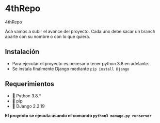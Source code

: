 # 4thRepo
4thRepo

Acá vamos a subir el avance del proyecto.
Cada uno debe sacar un branch aparte con su nombre o con lo que quiera. 

## Instalación
 - Para ejecutar el proyecto es necesario tener python 3.8 en adelante.
 - Se instala finalmente Django mediante `pip install Django`

## Requerimientos
 - 🍌 Python 3.8.*
 - 🥭 pip
 - 🍉 DJango 2.2.19
 
 **El proyecto se ejecuta usando el comando `python3 manage.py runserver`**
